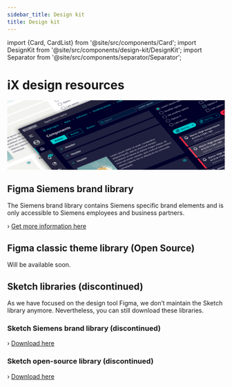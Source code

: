```yaml
---
sidebar_title: Design kit
title: Design kit
---
```


import {Card, CardList} from '@site/src/components/Card';
import DesignKit from '@site/src/components/design-kit/DesignKit';
import Separator from '@site/src/components/separator/Separator';

# iX design resources

![design kit](./image.png)

## Figma Siemens brand library

The Siemens brand library contains Siemens specific brand elements and is only accessible to Siemens employees and business partners.

› [Get more information here](https://siemens-ix.code.siemens.io/ix-brand-theme/)

## Figma classic theme library (Open Source)
Will be available soon.

## Sketch libraries (discontinued)
As we have focused on the design tool Figma, we don’t maintain the Sketch library anymore. Nevertheless, you can still download these libraries.

### Sketch Siemens brand library (discontinued)

› [Download here](https://siemens-ix.code.siemens.io/ix-brand-theme/sketch.zip)

### Sketch open-source library (discontinued)

› [Download here](/files/sketch.zip)
